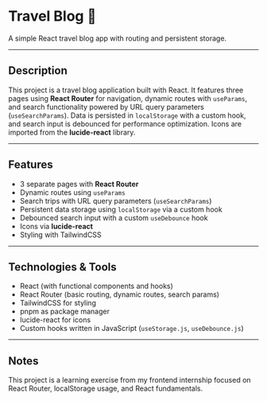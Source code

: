 # Travel Blog 🧳

A simple React travel blog app with routing and persistent storage.

---

## Description

This project is a travel blog application built with React. It features three pages using **React Router** for navigation, dynamic routes with `useParams`, and search functionality powered by URL query parameters (`useSearchParams`). Data is persisted in `localStorage` with a custom hook, and search input is debounced for performance optimization. Icons are imported from the **lucide-react** library.

---

## Features

- 3 separate pages with **React Router**
- Dynamic routes using `useParams`
- Search trips with URL query parameters (`useSearchParams`)
- Persistent data storage using `localStorage` via a custom hook
- Debounced search input with a custom `useDebounce` hook
- Icons via **lucide-react**
- Styling with TailwindCSS

---

## Technologies & Tools

- React (with functional components and hooks)
- React Router (basic routing, dynamic routes, search params)
- TailwindCSS for styling
- pnpm as package manager
- lucide-react for icons
- Custom hooks written in JavaScript (`useStorage.js`, `useDebounce.js`)

---

## Notes

This project is a learning exercise from my frontend internship focused on React Router, localStorage usage, and React fundamentals.
